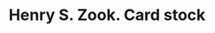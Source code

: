 ---
doi: 10.7916/D8N02JNT
date_other: '1905'
date_other_textual: '1905'
form: printed ephemera
genre:
- Card stock
name:
- Henry S. Zook
object_in_context_url: https://biggert.cul.columbia.edu/items/view/ave_biggert_01359
subject_hierarchical_geographic:
- Chester, Pennsylvania, United States
subject_name:
- Henry S. Zook
title: Henry S. Zook. Card stock
sort_title: Henry S. Zook. Card stock
call_number: ave_biggert_01359
coordinates:
- 39.84722222222222,-75.37277777777777
pid: ave_biggert_01359
identifiers: ave_biggert_01359
thumbnail: https://derivativo-1.library.columbia.edu/iiif/2/ldpd:344739/full/!256,256/0/native.jpg
permalink: /biggert/ave_biggert_01359/
layout: iiif-image-page
---